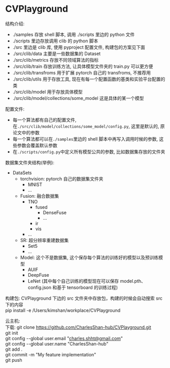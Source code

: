 # CVPlayground

结构介绍:

- ./samples 存放 shell 脚本, 调用 ./scripts 里边的 python 文件
- ./scripts 里边存放调用 clib 的 python 脚本
- ./src 里边是 clib 库, 使用 pyproject 配置文件, 构建包的方案见下面
- ./src/clib/data 主要是一些数据集的 Dataset
- ./src/clib/metrics 存放不同领域算法的指标
- ./src/clib/train 存放训练方法, 让具体模型文件夹的 train.py 可以更方便
- ./src/clib/transfroms 用于扩展 pytorch 自己的 transfroms, 不推荐用
- ./src/clib/utils 用于存放工具, 现在有每一个配置函数的基类和实验平台配置的类
- ./src/clib/model 用于存放具体模型
- ./src/clib/model/collections/some_model 这是具体的某一个模型

配置文件:

- 每一个算法都有自己的配置文件, 在`./src/clib/model/collections/some_model/config.py`, 这里是默认的, 原论文中的参数
- 每一个算法都可以在`./samples`里边的 shell 脚本中再写入调用时候的参数, 这些参数会覆盖默认参数
- 在`./scripts/config.py`中定义所有模型公共的参数, 比如数据集存放的文件夹

数据集文件夹结构(举例):

- DataSets
  - torchvision: pytorch 自己的数据集文件夹
    - MNIST
    - ...
  - Fusion: 融合数据集
    - TNO
      - fused
        - DenseFuse
        - ...
      - ir
      - vis
    - ...
  - SR: 超分辨率重建数据集
    - Set5
    - ...
  - Model: 这个不是数据集, 这个保存每个算法的训练好的模型以及预训练模型
    - AUIF
    - DeepFuse
    - LeNet (其中每个自己训练的模型现在可以保存 model.pth、config.json 和基于 tensorboard 的训练过程)

构建包:
CVPlayground 下边的 src 文件夹中存放包，构建的时候会自动搜索 src 下的内容  
pip install -e /Users/kimshan/workplace/CVPlayground

云主机:  
下载: git clone https://github.com/CharlesShan-hub/CVPlayground.git  
git init  
git config --global user.email "charles.shht@gmail.com"  
git config --global user.name "CharlesShan-hub"  
git add .  
git commit -m "My feature implementation"  
git push
